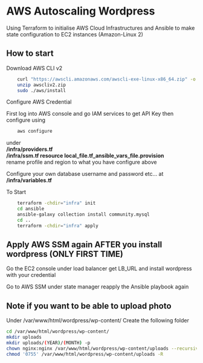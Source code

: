 # AWS Autoscaling Wordpress
Using Terraform to initialise AWS Cloud Infrastructures and Ansible to make state configuration to EC2 instances (Amazon-Linux 2)

## How to start
Download AWS CLI v2
```bash
    curl "https://awscli.amazonaws.com/awscli-exe-linux-x86_64.zip" -o "awscliv2.zip"
    unzip awscliv2.zip
    sudo ./aws/install
```
Configure AWS Credential

First log into AWS console and go IAM services to get API Key then configure using 
```bash
    aws configure
```
under 
<br>
<b>/infra/providers.tf</b>
<br>
<b>/infra/ssm.tf resource local_file.tf_ansible_vars_file.provision</b>
<br>
rename profile and region to what you have configure above

Configure your own database username and password etc... at 
<br>
<b>/infra/variables.tf</b>

To Start
```bash
    terraform -chdir="infra" init
    cd ansible
    ansible-galaxy collection install community.mysql
    cd ..
    terraform -chdir="infra" apply
```



## Apply AWS SSM again AFTER you install wordpress (ONLY FIRST TIME)
Go the EC2 console under load balancer get LB_URL
and install wordpress with your credential

Go to AWS SSM under state manager reapply the Ansible playbook again

## Note if you want to be able to upload photo 
Under /var/www/html/wordpress/wp-content/
Create the following folder
```bash
cd /var/www/html/wordpress/wp-content/
mkdir uploads
mkdir uploads/(YEAR)/(MONTH) -p
chown nginx:nginx /var/www/html/wordpress/wp-content/uploads --recursive
chmod '0755' /var/www/html/wordpress/wp-content/uploads -R
```